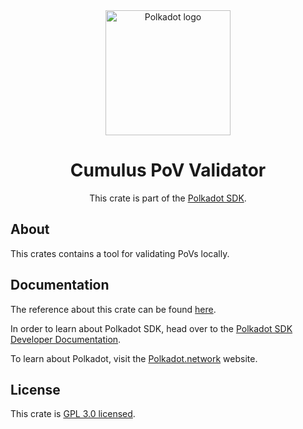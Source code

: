 <div align="center">

<img src="https://raw.githubusercontent.com/paritytech/polkadot-sdk/rzadp/readmes/docs/images/Polkadot_Logo_Horizontal_Pink_BlackOnWhite.png" alt="Polkadot logo" width="200">

# Cumulus PoV Validator

This crate is part of the [Polkadot SDK](https://github.com/paritytech/polkadot-sdk/).

</div>

## About

This crates contains a tool for validating PoVs locally.

## Documentation

The reference about this crate can be found [here](https://paritytech.github.io/polkadot-sdk/master/cumulus_pov_validator).

In order to learn about Polkadot SDK, head over to the [Polkadot SDK Developer Documentation](https://paritytech.github.io/polkadot-sdk/master/polkadot_sdk_docs/index.html).

To learn about Polkadot, visit the [Polkadot.network](https://polkadot.network/) website.

## License

This crate is [GPL 3.0 licensed](https://spdx.org/licenses/GPL-3.0-only.html).
